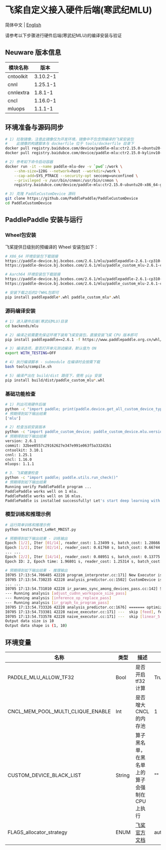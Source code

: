# 飞桨自定义接入硬件后端(寒武纪MLU)

简体中文 | [English](./README.md)

请参考以下步骤进行硬件后端(寒武纪MLU)的编译安装与验证

## Neuware 版本信息

| 模块名称  | 版本     |
| --------- | -------- |
| cntoolkit | 3.10.2-1 |
| cnnl      | 1.25.1-1 |
| cnnlextra | 1.8.1-1  |
| cncl      | 1.16.0-1 |
| mluops    | 1.1.1-1  |

## 环境准备与源码同步

```bash
# 1) 拉取镜像，注意此镜像仅为开发环境，镜像中不包含预编译的飞桨安装包
#    此镜像的构建脚本与 dockerfile 位于 tools/dockerfile 目录下
docker pull registry.baidubce.com/device/paddle-mlu:ctr2.15.0-ubuntu20-x86_64-gcc84-py310
docker pull registry.baidubce.com/device/paddle-mlu:ctr2.15.0-kylinv10-aarch64-gcc82-py310

# 2) 参考如下命令启动容器
docker run -it --name paddle-mlu-dev -v `pwd`:/work \
    --shm-size=128G --network=host --workdir=/work \
    --cap-add=SYS_PTRACE --security-opt seccomp=unconfined \
    --privileged -v /usr/bin/cnmon:/usr/bin/cnmon \
    registry.baidubce.com/device/paddle-mlu:ctr2.15.0-ubuntu20-x86_64-gcc84-py310 /bin/bash

# 3) 克隆 PaddleCustomDevice 源码
git clone https://github.com/PaddlePaddle/PaddleCustomDevice
cd PaddleCustomDevice
```

## PaddlePaddle 安装与运行

### Wheel包安装

飞桨提供日级别的预编译的 Wheel 安装包如下：

```bash
# X86_64 环境安装包下载链接
https://paddle-device.bj.bcebos.com/2.6.1/mlu/paddlepaddle-2.6.1-cp310-cp310-linux_x86_64.whl
https://paddle-device.bj.bcebos.com/2.6.1/mlu/paddle_custom_mlu-2.6.1-cp310-cp310-linux_x86_64.whl

# Aarch64 环境安装包下载链接
https://paddle-device.bj.bcebos.com/2.6.1/mlu/paddlepaddle-2.6.1-cp310-cp310-linux_aarch64.whl
https://paddle-device.bj.bcebos.com/2.6.1/mlu/paddle_custom_mlu-2.6.1-cp310-cp310-linux_aarch64.whl

# 安装下载之后的2个WHL包即可
pip install paddlepaddle*.whl paddle_custom_mlu*.whl
```

### 源码编译安装

```bash
# 1) 进入硬件后端(寒武纪MLU)目录
cd backends/mlu

# 2) 编译之前需要先保证环境下装有飞桨安装包，直接安装飞桨 CPU 版本即可
pip install paddlepaddle==2.6.1 -f https://www.paddlepaddle.org.cn/whl/linux/mkl/avx/stable.html

# 3) 编译选项，是否打开单元测试编译，默认值为 ON
export WITH_TESTING=OFF

# 4) 执行编译脚本 - submodule 在编译时会按需下载
bash tools/compile.sh

# 5) 编译产出在 build/dist 路径下，使用 pip 安装
pip install build/dist/paddle_custom_mlu*.whl
```

### 基础功能检查

```bash
# 1) 列出可用硬件后端
python -c "import paddle; print(paddle.device.get_all_custom_device_type())"
# 预期得到如下输出结果
['mlu']

# 2) 检查当前安装版本
python -c "import paddle_custom_device; paddle_custom_device.mlu.version()"
# 预期得到如下输出结果
version: 2.6.1
commit: 32bee0557c29162627e347e991e063f5a332d2b1
cntoolkit: 3.10.1
cnnl: 1.25.1
cncl: 1.16.0
mluops: 1.1.1

# 3. 飞桨健康检查
python -c "import paddle; paddle.utils.run_check()"
# 预期得到如下输出结果
Running verify PaddlePaddle program ...
PaddlePaddle works well on 1 mlu.
PaddlePaddle works well on 16 mlus.
PaddlePaddle is installed successfully! Let's start deep learning with PaddlePaddle now.
```

### 模型训练和推理示例

```bash
# 运行简单训练和推理示例
python tests/test_LeNet_MNIST.py

# 预期得到如下输出结果 - 训练输出
Epoch [1/2], Iter [01/14], reader_cost: 1.23499 s, batch_cost: 1.28666 s, ips: 3183.43983 samples/s, eta: 0:00:36
Epoch [1/2], Iter [02/14], reader_cost: 0.61760 s, batch_cost: 0.66744 s, ips: 6136.88837 samples/s, eta: 0:00:18
... ...
Epoch [2/2], Iter [14/14], reader_cost: 0.08951 s, batch_cost: 0.13775 s, ips: 29735.07966 samples/s, eta: 0:00:00
Epoch ID: 2, Epoch time: 1.96801 s, reader_cost: 1.25314 s, batch_cost: 1.92850 s, avg ips: 29138.02172 samples/s

# 预期得到如下输出结果 - 推理输出
I0705 17:13:54.706485 42228 program_interpreter.cc:171] New Executor is Running.
I0705 17:13:54.730235 42228 analysis_predictor.cc:1502] CustomDevice is enabled
... ...
I0705 17:13:54.731010 42228 ir_params_sync_among_devices_pass.cc:142] Sync params from CPU to mlu:0
--- Running analysis [adjust_cudnn_workspace_size_pass]
--- Running analysis [inference_op_replace_pass]
--- Running analysis [ir_graph_to_program_pass]
I0705 17:13:54.733326 42228 analysis_predictor.cc:1676] ======= optimize end =======
I0705 17:13:54.733381 42228 naive_executor.cc:171] ---  skip [feed], feed -> inputs
I0705 17:13:54.733578 42228 naive_executor.cc:171] ---  skip [linear_5.tmp_1], fetch -> fetch
Output data size is 10
Output data shape is (1, 10)
```

## 环境变量

| 名称 | 类型 | 描述 | 默认值 |
| ---- | ---- | ---- | ------- |
| PADDLE_MLU_ALLOW_TF32 | Bool | 是否开启tf32计算 | True |
| CNCL_MEM_POOL_MULTI_CLIQUE_ENABLE | Int | 是否增大CNCL的内存池 | 1 |
| CUSTOM_DEVICE_BLACK_LIST | String | 算子黑名单，在黑名单上的算子会强制在CPU上执行 | "" |
| FLAGS_allocator_strategy | ENUM | [飞桨官方文档](https://www.paddlepaddle.org.cn/documentation/docs/zh/guides/flags/memory_cn.html#flags-allocator-strategy) | auto_growth |
